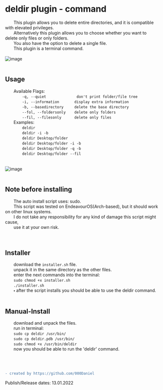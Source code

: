 # deldir plugin - command
    This plugin allows you to delete entire directories, and it is compatible with elevated privileges. <br />
    Alternatively this plugin allows you to choose whether you want to delete only files or only folders. <br />
    You also have the option to delete a single file. <br />
    This plugin is a terminal command. <br />
<br />
![image](https://user-images.githubusercontent.com/90350173/149348626-b415577b-eafe-48f3-b7b8-e2a6be71899a.png)
<br />
<br />
## Usage
    Available Flags: <br />
        `-q, --quiet              don't print folder/file tree` <br />
        `-i, --information       display extra information` <br />
        `-b, --basedirectory     delete the base directory` <br />
        `--fol, --foldersonly    delete only folders` <br />
        `--fil, --filesonly      delete only files` <br />
    Examples: <br />
        `deldir` <br />
        `deldir -i -b` <br />
        `deldir Desktop/folder` <br />
        `deldir Desktop/folder -i -b` <br />
        `deldir Desktop/folder -q -b` <br />
        `deldir Desktop/folder --fil` <br />
<br />
<br />
![image](https://user-images.githubusercontent.com/90350173/149345745-ee2995b1-92bb-4587-b2bb-fe8f3ba4b6ca.png)
<br />
<br />
## Note before installing
    The auto install script uses: sudo. <br />
    This script was tested on EndeavourOS(Arch-based), but it should work on other linux systems. <br />
    I do not take any responsibility for any kind of damage this script might cause, <br />
    use it at your own risk.<br />
<br />
<br />
## Installer
    download the `installer.sh` file.<br />
    unpack it in the same directory as the other files. <br />
    enter the next commands into the terminal: <br />
    `sudo chmod +x installer.sh`<br />
    `./installer.sh`<br />
    🞄 after the script installs you should be able to use the deldir command.<br />
<br />
## Manual-Install
    download and unpack the files.<br />
    run in terminal: <br />
    `sudo cp deldir /usr/bin/` <br />
    `sudo cp deldir.pdb /usr/bin/` <br />
    `sudo chmod +x /usr/bin/deldir` <br />
    now you should be able to run the 'deldir' command. <br />
<br />
<br />
<br />
```diff
- created by https://github.com/000Daniel
```
Publish/Release dates: 13.01.2022
